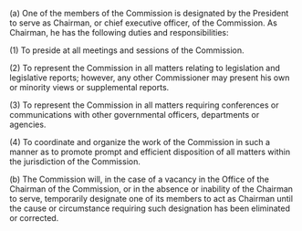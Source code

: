 (a) One of the members of the Commission is designated by the President to serve as Chairman, or chief executive officer, of the Commission. As Chairman, he has the following duties and responsibilities:

(1) To preside at all meetings and sessions of the Commission.

(2) To represent the Commission in all matters relating to legislation and legislative reports; however, any other Commissioner may present his own or minority views or supplemental reports.

(3) To represent the Commission in all matters requiring conferences or communications with other governmental officers, departments or agencies.

(4) To coordinate and organize the work of the Commission in such a manner as to promote prompt and efficient disposition of all matters within the jurisdiction of the Commission.

(b) The Commission will, in the case of a vacancy in the Office of the Chairman of the Commission, or in the absence or inability of the Chairman to serve, temporarily designate one of its members to act as Chairman until the cause or circumstance requiring such designation has been eliminated or corrected.

